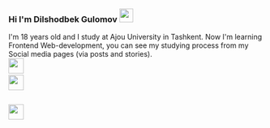 ### Hi I'm Dilshodbek Gulomov <img src="https://media1.giphy.com/media/hvRJCLFzcasrRAia7z/giphy.gif" width="27px">

I'm 18 years old and I study at Ajou University in Tashkent. Now I'm learning Frontend Web-development, you can see my studying process from my Social media pages (via posts and stories). <br>
<a href="http://www.instagram.com/dilshodbek_gulomov" style="display: inline-block;">
  <img src="http://assets.stickpng.com/images/580b57fcd9996e24bc43c521.png" width="30px">  
</a>
<code><a href="http://www.instagram.com/dilshodbek_gulomov" display="inline">
  <img src="http://assets.stickpng.com/images/580b57fcd9996e24bc43c521.png" width="30px">  
</a></code>
<code><a href="http://www.instagram.com/dilshodbek_gulomov" display="inline">
  <img src="http://assets.stickpng.com/images/580b57fcd9996e24bc43c521.png" width="30px">  
</a></code>



















<!--
**Dilshodjon2004/Dilshodjon2004** is a ✨ _special_ ✨ repository because its `README.md` (this file) appears on your GitHub profile.

Here are some ideas to get you started:

- 🔭 I’m currently working on ...
- 🌱 I’m currently learning ...
- 👯 I’m looking to collaborate on ...
- 🤔 I’m looking for help with ...
- 💬 Ask me about ...
- 📫 How to reach me: ...
- 😄 Pronouns: ...
- ⚡ Fun fact: ...
-->

